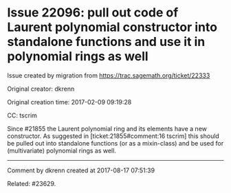 # Issue 22096: pull out code of Laurent polynomial constructor into standalone functions and use it in polynomial rings as well

Issue created by migration from https://trac.sagemath.org/ticket/22333

Original creator: dkrenn

Original creation time: 2017-02-09 09:19:28

CC:  tscrim

Since #21855 the Laurent polynomial ring and its elements have a new constructor. As suggested in [ticket:21855#comment:16 tscrim] this should be pulled out into standalone functions (or as a mixin-class) and be used for (multivariate) polynomial rings as well.



---

Comment by dkrenn created at 2017-08-17 07:51:39

Related: #23629.
